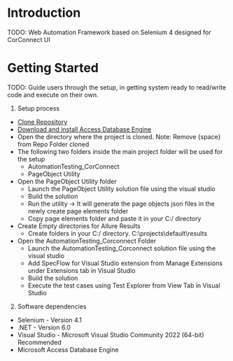 ﻿# Introduction 
TODO: Web Automation Framework based on Selenium 4 designed for CorConnect UI 

# Getting Started
TODO: Guide users through the setup, in getting system ready to read/write code and execute on their own.
1.	Setup process
- [Clone Repository](https://dev.azure.com/Corcentric-Devops/Corconnect%20Automation)
- [Download and install Access Database Engine](https://www.microsoft.com/en-us/download/details.aspx?id=54920) 
- Open the directory where the project is cloned. Note: Remove {space} from Repo Folder cloned
- The following two folders inside the main project folder will be used for the setup
  - AutomationTesting_CorConnect
  - PageObject Utility
- Open the PageObject Utility folder
  - Launch the PageObject Utility solution file using the visual studio
  - Build the solution
  - Run the utility → It will generate the page objects json files in the newly create page elements folder
  - Copy page elements folder and paste it in your C:/ directory
- Create Empty directories for Allure Results
  - Create folders in your C:/ directory. C:\projects\default\results 
- Open the AutomationTesting_Corconnect Folder
  - Launch the AutomationTesting_Corconnect solution file using the visual studio
  - Add SpecFlow for Visual Studio extension from Manage Extensions under Extensions tab in Visual Studio 
  - Build the solution
  - Execute the test cases using Test Explorer from View Tab in Visual Studio
2.	Software dependencies
- Selenium - Version 4.1
- .NET - Version 6.0
- Visual Studio - Microsoft Visual Studio Community 2022 (64-bit) Recommended
- Microsoft Access Database Engine